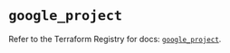 # `google_project`

Refer to the Terraform Registry for docs: [`google_project`](https://registry.terraform.io/providers/hashicorp/google-beta/6.26.0/docs/resources/google_project).
